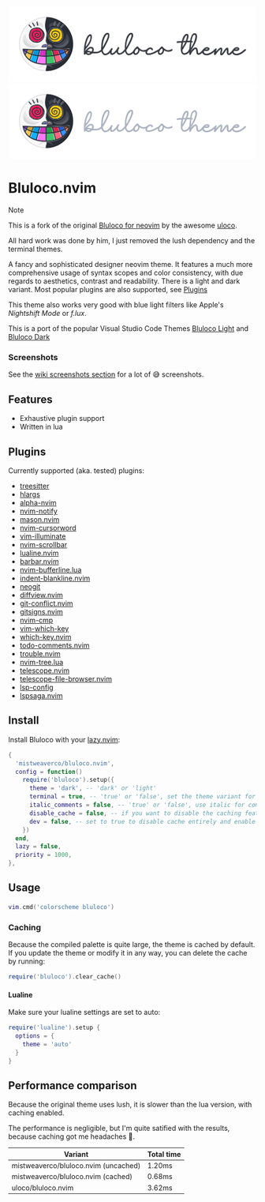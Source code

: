 ![banner-light](./assets/banner-light.svg#gh-light-mode-only)
![banner-dark](./assets/banner-dark.svg#gh-dark-mode-only)

# Bluloco.nvim

> [!NOTE]
> This is a fork of the original [Bluloco for neovim](https://github.com/uloco/bluloco.nvim)
> by the awesome [uloco](https://github.com/uloco).
>
> All hard work was done by him,
> I just removed the lush dependency and the terminal themes.

A fancy and sophisticated designer neovim theme.
It features a much more comprehensive usage of syntax scopes and color
consistency, with due regards to aesthetics, contrast and readability.
There is a light and dark variant.
Most popular plugins are also supported, see [Plugins](#plugins)

This theme also works very good with blue light filters like Apple's *Nightshift Mode* or *f.lux*.

This is a port of the popular Visual Studio Code Themes
[Bluloco Light](https://github.com/uloco/theme-bluloco-light) and
[Bluloco Dark](https://github.com/uloco/theme-bluloco-dark)

### Screenshots

See the [wiki screenshots section](https://github.com/mistweaverco/bluloco.nvim/wiki/Screenshots) for a lot of 😅 screenshots.

## Features

- Exhaustive plugin support
- Written in lua

## Plugins

Currently supported (aka. tested) plugins:

- [treesitter](https://github.com/nvim-treesitter/nvim-treesitter")
- [hlargs](https://github.com/m-demare/hlargs.nvim)
- [alpha-nvim](https://github.com/goolord/alpha-nvim)
- [nvim-notify](https://github.com/rcarriga/nvim-notify)
- [mason.nvim](https://github.com/williamboman/mason.nvim)
- [nvim-cursorword](https://github.com/xiyaowong/nvim-cursorword)
- [vim-illuminate](https://github.com/RRethy/vim-illuminate)
- [nvim-scrollbar](https://github.com/petertriho/nvim-scrollbar)
- [lualine.nvim](https://github.com/hoob3rt/lualine.nvim)
- [barbar.nvim](https://github.com/romgrk/barbar.nvim)
- [nvim-bufferline.lua](https://github.com/akinsho/nvim-bufferline.lua)
- [indent-blankline.nvim](https://github.com/lukas-reineke/indent-blankline.nvim)
- [neogit](https://github.com/TimUntersberger/neogit)
- [diffview.nvim](https://github.com/sindrets/diffview.nvim)
- [git-conflict.nvim](https://github.com/akinsho/git-conflict.nvim)
- [gitsigns.nvim](https://github.com/lewis6991/gitsigns.nvim)
- [nvim-cmp](https://github.com/hrsh7th/nvim-cmp)
- [vim-which-key](https://github.com/liuchengxu/vim-which-key)
- [which-key.nvim](https://github.com/folke/which-key.nvim)
- [todo-comments.nvim](https://github.com/folke/todo-comments.nvim)
- [trouble.nvim](https://github.com/folke/trouble.nvim)
- [nvim-tree.lua](https://github.com/kyazdani42/nvim-tree.lua)
- [telescope.nvim](https://github.com/nvim-telescope/telescope.nvim)
- [telescope-file-browser.nvim](https://github.com/nvim-telescope/telescope-file-browser.nvim)
- [lsp-config](https://github.com/neovim/lsp-config)
- [lspsaga.nvim](https://github.com/glepnir/lspsaga.nvim)

## Install

Install Bluloco with your [lazy.nvim](https://github.com/folke/lazy.nvim):

```lua
{
  'mistweaverco/bluloco.nvim',
  config = function()
    require('bluloco').setup({
      theme = 'dark', -- 'dark' or 'light'
      terminal = true, -- 'true' or 'false', set the theme variant for terminal windows
      italic_comments = false, -- 'true' or 'false', use italic for comments
      disable_cache = false, -- if you want to disable the caching feature
      dev = false, -- set to true to disable cache entirely and enable hot reloading of the theme
    })
  end,
  lazy = false,
  priority = 1000,
},
```

## Usage

```lua
vim.cmd('colorscheme bluloco')
```

### Caching

Because the compiled palette is quite large, the theme is cached by default.
If you update the theme or modify it in any way, you can delete the cache by running:

```lua
require('bluloco').clear_cache()
```

#### Lualine

Make sure your lualine settings are set to auto:

```lua
require('lualine').setup {
  options = {
    theme = 'auto'
  }
}
```

## Performance comparison

Because the original theme uses lush,
it is slower than the lua version, with caching enabled.

The performance is negligible, but I'm quite satified with the results,
because caching got me headaches 🤯.

| Variant                              | Total time |
| ------------------------------------ | ---------- |
| mistweaverco/bluloco.nvim (uncached) |     1.20ms |
| mistweaverco/bluloco.nvim (cached)   |     0.68ms |
| uloco/bluloco.nvim                   |     3.62ms |

